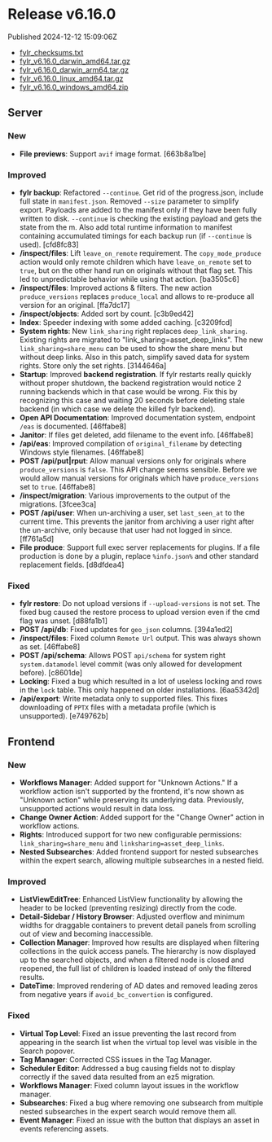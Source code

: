 
# Release v6.16.0

Published 2024-12-12 15:09:06Z

* [fylr_checksums.txt](https://s3.eu-central-1.wasabisys.com/fylr-releases/v6.16.0/fylr_checksums.txt)
* [fylr_v6.16.0_darwin_amd64.tar.gz](https://s3.eu-central-1.wasabisys.com/fylr-releases/v6.16.0/fylr_v6.16.0_darwin_amd64.tar.gz)
* [fylr_v6.16.0_darwin_arm64.tar.gz](https://s3.eu-central-1.wasabisys.com/fylr-releases/v6.16.0/fylr_v6.16.0_darwin_arm64.tar.gz)
* [fylr_v6.16.0_linux_amd64.tar.gz](https://s3.eu-central-1.wasabisys.com/fylr-releases/v6.16.0/fylr_v6.16.0_linux_amd64.tar.gz)
* [fylr_v6.16.0_windows_amd64.zip](https://s3.eu-central-1.wasabisys.com/fylr-releases/v6.16.0/fylr_v6.16.0_windows_amd64.zip)

## Server

### New

* **File previews**: Support `avif` image format. [663b8a1be]

### Improved

* **fylr backup**: Refactored `--continue`. Get rid of the progress.json, include full state in `manifest.json`. Removed `--size` parameter to simplify export. Payloads are added to the manifest only if they have been fully written to disk. `--continue` is checking the existing payload and gets the state from the
m. Also add total runtime information to manifest containing accumulated timings for each backup run (if `--continue` is used). [cfd8fc83]
* **/inspect/files**: Lift `leave_on_remote` requirement. The `copy_mode_produce` action would only remote children which have `leave_on_remote` set to `true`, but on the other hand run on originals without that flag set. This led to unpredictable behavior while using that action. [ba3505c6]
* **/inspect/files**: Improved actions & filters. The new action `produce_versions` replaces `produce_local` and allows to re-produce all version for an original. [ffa7dc17]
* **/inspect/objects**: Added sort by count. [c3b9ed42]
* **Index**: Speeder indexing with some added caching. [c3209fcd]
* **System rights**: New `link_sharing` right replaces `deep_link_sharing`. Existing rights are migrated to "link_sharing=asset_deep_links". The new `link_sharing=share_menu` can be used to show the share menu but without deep links. Also in this patch, simplify saved data for system rights. Store only the set rights. [3144646a]
* **Startup**: Improved **backend registration**. If fylr restarts really quickly without proper shutdown, the backend registration would notice 2 running backends which in that case would be wrong. Fix this by recognizing this case and waiting 20 seconds before deleting stale backend (in which case we delete the killed fylr backend).
* **Open API Documentation**: Improved documentation system, endpoint `/eas` is documented. [46ffabe8]
* **Janitor**: If files get deleted, add filename to the event info. [46ffabe8]
* **/api/eas**: Improved compilation of `original_filename` by detecting Windows style filenames. [46ffabe8]
* **POST /api/put|rput**: Allow manual versions only for originals where `produce_versions` is `false`. This API change seems sensible. Before we would allow manual versions for originals which have `produce_versions` set to `true`. [46ffabe8]
* **/inspect/migration**: Various improvements to the output of the migrations. [3fcee3ca]
* **POST /api/user**: When un-archiving a user, set `last_seen_at` to the current time. This prevents the janitor from archiving a user right after the un-archive, only because that user had not logged in since. [ff761a5d]
* **File produce**: Support full exec server replacements for plugins. If a file production is done by a plugin, replace `%info.json%` and other standard replacement fields. [d8dfdea4]

### Fixed

* **fylr restore**: Do not upload versions if `--upload-versions` is not set. The fixed bug caused the restore process to upload version even if the cmd flag was unset. [d88fa1b1]
* **POST /api/db**: Fixed updates for `geo_json` columns. [394a1ed2]
* **/inspect/files**: Fixed column `Remote Url` output. This was always shown as set. [46ffabe8]
* **POST /api/schema**: Allows POST `api/schema` for system right `system.datamodel` level commit (was only allowed for development before). [c8601de]
* **Locking**: Fixed a bug which resulted in a lot of useless locking and rows in the `lock` table. This only happened on older installations. [6aa5342d]
* **/api/export**: Write metadata only to supported files. This fixes downloading of `PPTX` files with a metadata profile (which is unsupported). [e749762b]

## Frontend

### New

- **Workflows Manager**: Added support for "Unknown Actions." If a workflow action isn't supported by the frontend, it's now shown as "Unknown action" while preserving its underlying data. Previously, unsupported actions would result in data loss.
- **Change Owner Action**: Added support for the "Change Owner" action in workflow actions.
- **Rights**: Introduced support for two new configurable permissions: `link_sharing=share_menu` and `linksharing=asset_deep_links`.
- **Nested Subsearches**: Added frontend support for nested subsearches within the expert search, allowing multiple subsearches in a nested field.

### Improved

- **ListViewEditTree**: Enhanced ListView functionality by allowing the header to be locked (preventing resizing) directly from the code.
- **Detail-Sidebar / History Browser**: Adjusted overflow and minimum widths for draggable containers to prevent detail panels from scrolling out of view and becoming inaccessible.
- **Collection Manager**: Improved how results are displayed when filtering collections in the quick access panels. The hierarchy is now displayed up to the searched objects, and when a filtered node is closed and reopened, the full list of children is loaded instead of only the filtered results.
- **DateTime**: Improved rendering of AD dates and removed leading zeros from negative years if `avoid_bc_convertion` is configured.

### Fixed

- **Virtual Top Level**: Fixed an issue preventing the last record from appearing in the search list when the virtual top level was visible in the Search popover.
- **Tag Manager**: Corrected CSS issues in the Tag Manager.
- **Scheduler Editor**: Addressed a bug causing fields not to display correctly if the saved data resulted from an ez5 migration.
- **Workflows Manager**: Fixed column layout issues in the workflow manager.
- **Subsearches**: Fixed a bug where removing one subsearch from multiple nested subsearches in the expert search would remove them all.
- **Event Manager**: Fixed an issue with the button that displays an asset in events referencing assets.
